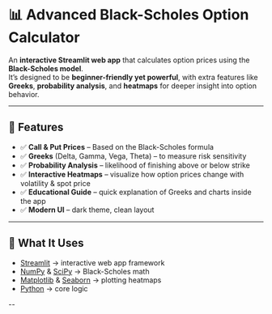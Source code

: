 # 📊 Advanced Black-Scholes Option Calculator  

An **interactive Streamlit web app** that calculates option prices using the **Black-Scholes model**.  
It’s designed to be **beginner-friendly yet powerful**, with extra features like **Greeks**, **probability analysis**, and **heatmaps** for deeper insight into option behavior.  

---

## 🚀 Features  

- ✅ **Call & Put Prices** – Based on the Black-Scholes formula  
- ✅ **Greeks** (Delta, Gamma, Vega, Theta) – to measure risk sensitivity  
- ✅ **Probability Analysis** – likelihood of finishing above or below strike  
- ✅ **Interactive Heatmaps** – visualize how option prices change with volatility & spot price  
- ✅ **Educational Guide** – quick explanation of Greeks and charts inside the app  
- ✅ **Modern UI** – dark theme, clean layout  

---

## 🧮 What It Uses  

- [Streamlit](https://streamlit.io/) → interactive web app framework  
- [NumPy](https://numpy.org/) & [SciPy](https://scipy.org/) → Black-Scholes math  
- [Matplotlib](https://matplotlib.org/) & [Seaborn](https://seaborn.pydata.org/) → plotting heatmaps  
- [Python](https://www.python.org/) → core logic  

--
